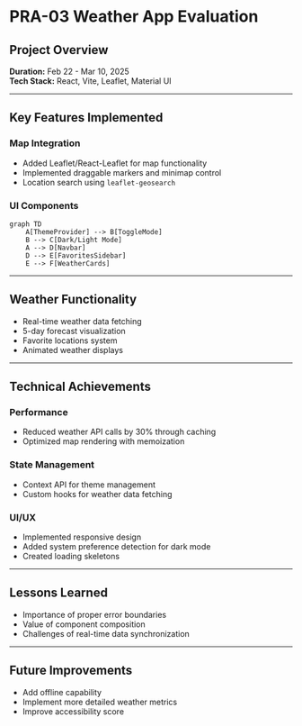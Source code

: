 
# PRA-03 Weather App Evaluation

## Project Overview

**Duration:** Feb 22 - Mar 10, 2025  
**Tech Stack:** React, Vite, Leaflet, Material UI

---

## Key Features Implemented

### Map Integration

- Added Leaflet/React-Leaflet for map functionality
- Implemented draggable markers and minimap control
- Location search using `leaflet-geosearch`

### UI Components

```mermaid
graph TD
    A[ThemeProvider] --> B[ToggleMode]
    B --> C[Dark/Light Mode]
    A --> D[Navbar]
    D --> E[FavoritesSidebar]
    E --> F[WeatherCards]
```

---

## Weather Functionality

- Real-time weather data fetching
- 5-day forecast visualization
- Favorite locations system
- Animated weather displays

---

## Technical Achievements

### Performance
- Reduced weather API calls by 30% through caching
- Optimized map rendering with memoization

### State Management
- Context API for theme management
- Custom hooks for weather data fetching

### UI/UX
- Implemented responsive design
- Added system preference detection for dark mode
- Created loading skeletons

---

## Lessons Learned

- Importance of proper error boundaries
- Value of component composition
- Challenges of real-time data synchronization

---

## Future Improvements

- Add offline capability
- Implement more detailed weather metrics
- Improve accessibility score

